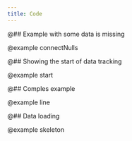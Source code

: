 ```yaml
---
title: Code
---
```


@## Example with some data is missing

@example connectNulls

@## Showing the start of data tracking

@example start

@## Comples example

@example line

@## Data loading

@example skeleton
